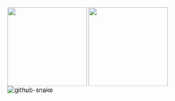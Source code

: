 
<div>
  <img align="center" height="180em" src="https://github-readme-stats.vercel.app/api?username=QueijoQualho&show_icons=true&theme=dracula&hide_border=true">
  <img align="center" height="180em" src="https://github-readme-stats.vercel.app/api/top-langs/?username=QueijoQualho&layout=compact&theme=dracula&hide_border=true">
</div>

<picture>
  <source media="(prefers-color-scheme: dark)" srcset="github-snake-dark.svg" />
  <source media="(prefers-color-scheme: light)" srcset="github-snake.svg" />
  <img alt="github-snake" src="github-snake.svg" />
</picture>
